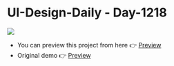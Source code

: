 # UI-Design-Daily - Day-1218

![](https://user-images.githubusercontent.com/17435062/108489398-92594080-72b2-11eb-8f9d-265ea79f6a5a.png)

- You can preview this project from here 👉 [Preview](https://day-1218.safaelmali.vercel.app/)
- Original demo  👉 [Preview](https://www.uidesigndaily.com/posts/sketch-cards-list-ui-design-website-day-1218)

